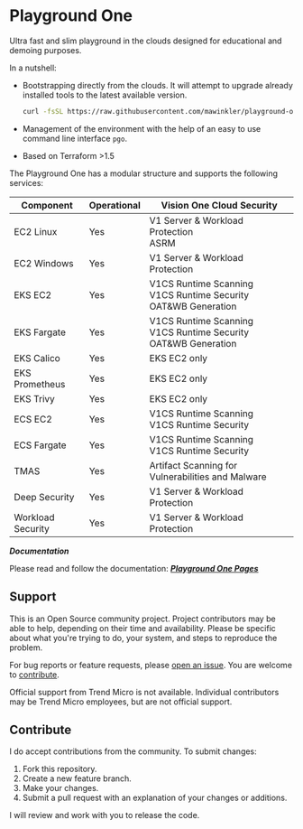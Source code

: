 # Playground One

Ultra fast and slim playground in the clouds designed for educational and demoing purposes.

In a nutshell:

- Bootstrapping directly from the clouds. It will attempt to upgrade already installed tools to the latest available version.  

  ```sh
  curl -fsSL https://raw.githubusercontent.com/mawinkler/playground-one/main/bin/pgo | bash && exit
  ```

- Management of the environment with the help of an easy to use command line interface `pgo`.
- Based on Terraform >1.5

The Playground One has a modular structure and supports the following services:

Component         | Operational | Vision One Cloud Security
----------------- | ----------- | ----------------------------------------------------------------
EC2 Linux         | Yes         | V1 Server & Workload Protection<br>ASRM
EC2 Windows       | Yes         | V1 Server & Workload Protection
EKS EC2           | Yes         | V1CS Runtime Scanning<br>V1CS Runtime Security<br>OAT&WB Generation
EKS Fargate       | Yes         | V1CS Runtime Scanning<br>V1CS Runtime Security<br>OAT&WB Generation
EKS Calico        | Yes         | EKS EC2 only
EKS Prometheus    | Yes         | EKS EC2 only
EKS Trivy         | Yes         | EKS EC2 only
ECS EC2           | Yes         | V1CS Runtime Scanning<br>V1CS Runtime Security
ECS Fargate       | Yes         | V1CS Runtime Scanning<br>V1CS Runtime Security
TMAS              | Yes         | Artifact Scanning for Vulnerabilities and Malware
Deep Security     | Yes         | V1 Server & Workload Protection
Workload Security | Yes         | V1 Server & Workload Protection

***Documentation***

Please read and follow the documentation: ***[Playground One Pages](https://mawinkler.github.io/playground-one-pages/)***

## Support

This is an Open Source community project. Project contributors may be able to help, depending on their time and availability. Please be specific about what you're trying to do, your system, and steps to reproduce the problem.

For bug reports or feature requests, please [open an issue](../../issues). You are welcome to [contribute](#contribute).

Official support from Trend Micro is not available. Individual contributors may be Trend Micro employees, but are not official support.

## Contribute

I do accept contributions from the community. To submit changes:

1. Fork this repository.
1. Create a new feature branch.
1. Make your changes.
1. Submit a pull request with an explanation of your changes or additions.

I will review and work with you to release the code.
